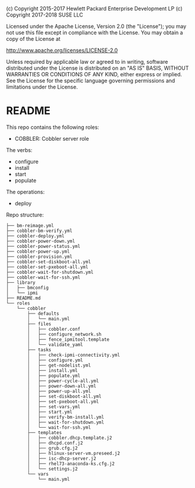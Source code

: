 (c) Copyright 2015-2017 Hewlett Packard Enterprise Development LP
(c) Copyright 2017-2018 SUSE LLC

Licensed under the Apache License, Version 2.0 (the "License"); you may
not use this file except in compliance with the License. You may obtain
a copy of the License at

http://www.apache.org/licenses/LICENSE-2.0

Unless required by applicable law or agreed to in writing, software
distributed under the License is distributed on an "AS IS" BASIS, WITHOUT
WARRANTIES OR CONDITIONS OF ANY KIND, either express or implied. See the
License for the specific language governing permissions and limitations
under the License.


README
======

This repo contains the following roles:
- COBBLER: Cobbler server role

The verbs:
- configure
- install
- start
- populate

The operations:
- deploy

Repo structure:

```
├── bm-reimage.yml
├── cobbler-bm-verify.yml
├── cobbler-deploy.yml
├── cobbler-power-down.yml
├── cobbler-power-status.yml
├── cobbler-power-up.yml
├── cobbler-provision.yml
├── cobbler-set-diskboot-all.yml
├── cobbler-set-pxeboot-all.yml
├── cobbler-wait-for-shutdown.yml
├── cobbler-wait-for-ssh.yml
├── library
│   ├── bmconfig
│   └── ipmi
├── README.md
└── roles
    └── cobbler
        ├── defaults
        │   └── main.yml
        ├── files
        │   ├── cobbler.conf
        │   ├── configure_network.sh
        │   ├── fence_ipmitool.template
        │   └── validate_yaml
        ├── tasks
        │   ├── check-ipmi-connectivity.yml
        │   ├── configure.yml
        │   ├── get-nodelist.yml
        │   ├── install.yml
        │   ├── populate.yml
        │   ├── power-cycle-all.yml
        │   ├── power-down-all.yml
        │   ├── power-up-all.yml
        │   ├── set-diskboot-all.yml
        │   ├── set-pxeboot-all.yml
        │   ├── set-vars.yml
        │   ├── start.yml
        │   ├── verify-bm-install.yml
        │   ├── wait-for-shutdown.yml
        │   └── wait-for-ssh.yml
        ├── templates
        │   ├── cobbler.dhcp.template.j2
        │   ├── dhcpd.conf.j2
        │   ├── grub.cfg.j2
        │   ├── hlinux-server-vm.preseed.j2
        │   ├── isc-dhcp-server.j2
        │   ├── rhel73-anaconda-ks.cfg.j2
        │   └── settings.j2
        └── vars
            └── main.yml
```
